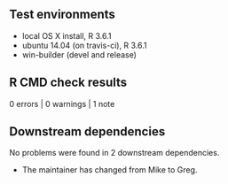## Test environments
* local OS X install, R 3.6.1
* ubuntu 14.04 (on travis-ci), R 3.6.1
* win-builder (devel and release)

## R CMD check results

0 errors | 0 warnings | 1 note


## Downstream dependencies
No problems were found in 2 downstream dependencies.

* The maintainer has changed from Mike to Greg.

